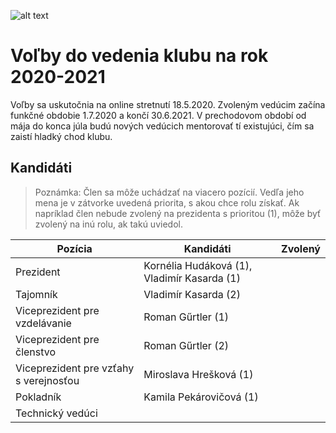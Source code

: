 ![alt text][logo]
# Voľby do vedenia klubu na rok 2020-2021
Voľby sa uskutočnia na online stretnutí 18.5.2020. Zvoleným vedúcim začína funkčné obdobie 1.7.2020 a končí 30.6.2021. V prechodovom období od mája do konca júla budú nových vedúcich mentorovať tí existujúci, čím sa zaistí hladký chod klubu.

## Kandidáti
> Poznámka: Člen sa môže uchádzať na viacero pozícií. Vedľa jeho mena je v zátvorke uvedená priorita, s akou chce rolu získať. Ak napríklad člen nebude zvolený na prezidenta s prioritou (1), môže byť zvolený na inú rolu, ak takú uviedol.

| Pozícia                                | Kandidáti                                   | Zvolený |
|----------------------------------------|---------------------------------------------|---------|
| Prezident                              | Kornélia Hudáková (1), Vladimír Kasarda (1) |         |
| Tajomník                               | Vladimír Kasarda (2)                        |         |
| Viceprezident pre vzdelávanie          | Roman Gűrtler (1)                           |         |
| Viceprezident pre členstvo             | Roman Gűrtler (2)                           |         |
| Viceprezident pre vzťahy s verejnosťou | Miroslava Hrešková (1)                      |         |
| Pokladník                              | Kamila Pekárovičová (1)                     |         |
| Technický vedúci                       |                                             |         |

[logo]: https://raw.githubusercontent.com/toastmasters-kosice/toastmasters-kosice.github.io/develop/src/images/tmke-logo.jpg "Logo Toastmasters Košice"
